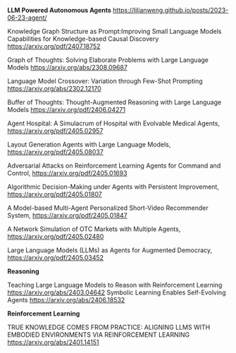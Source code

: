 **LLM Powered Autonomous Agents**
https://lilianweng.github.io/posts/2023-06-23-agent/

Knowledge Graph Structure as Prompt:Improving Small Language Models Capabilities  for Knowledge-based Causal Discovery https://arxiv.org/pdf/2407.18752

Graph of Thoughts: Solving Elaborate Problems with Large Language Models  https://arxiv.org/abs/2308.09687

Language Model Crossover: Variation through Few-Shot Prompting  https://arxiv.org/abs/2302.12170

Buffer of Thoughts: Thought-Augmented Reasoning  with Large Language Models https://arxiv.org/pdf/2406.04271

Agent Hospital: A Simulacrum of Hospital with Evolvable Medical Agents, https://arxiv.org/pdf/2405.02957

Layout Generation Agents with Large Language Models, https://arxiv.org/pdf/2405.08037

Adversarial Attacks on Reinforcement Learning Agents for Command and Control, https://arxiv.org/pdf/2405.01693 

Algorithmic Decision-Making under Agents with Persistent Improvement, https://arxiv.org/pdf/2405.01807

A Model-based Multi-Agent Personalized Short-Video Recommender System, https://arxiv.org/pdf/2405.01847

A Network Simulation of OTC Markets with Multiple Agents, https://arxiv.org/pdf/2405.02480

Large Language Models (LLMs) as Agents for Augmented Democracy, https://arxiv.org/pdf/2405.03452


**Reasoning**

Teaching Large Language Models to Reason  with Reinforcement Learning https://arxiv.org/abs/2403.04642
Symbolic Learning Enables Self-Evolving Agents https://arxiv.org/abs/2406.18532


**Reinforcement Learning**

TRUE KNOWLEDGE COMES FROM PRACTICE:
ALIGNING LLMS WITH EMBODIED ENVIRONMENTS
VIA REINFORCEMENT LEARNING  https://arxiv.org/abs/2401.14151



